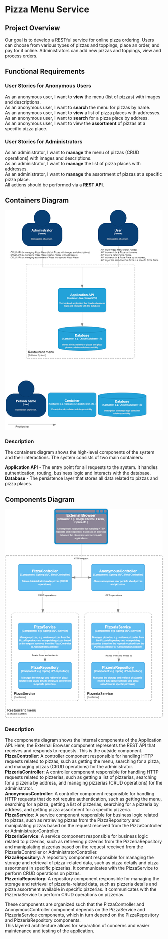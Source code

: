 # Pizza Menu Service
## Project Overview
Our goal is to develop a RESTful service for online pizza ordering. Users can choose from various types of pizzas and toppings, place an order, and pay for it online. Administrators can add new pizzas and toppings, view and process orders.
## Functional Requirements
### User Stories for Anonymous Users
As an anonymous user, I want to **view** the menu (list of pizzas) with images and descriptions.<br/>
As an anonymous user, I want to **search** the menu for pizzas by name.<br/>
As an anonymous user, I want to **view** a list of pizza places with addresses.<br/>
As an anonymous user, I want to **search** for a pizza place by address.<br/>
As an anonymous user, I want to view the **assortment** of pizzas at a specific pizza place.
### User Stories for Administrators
As an administrator, I want to **manage** the menu of pizzas (CRUD operations) with images and descriptions.<br/>
As an administrator, I want to **manage** the list of pizza places with addresses.<br/>
As an administrator, I want to **manage** the assortment of pizzas at a specific pizza place.<br/>
All actions should be performed via a **REST API**.

## Containers Diagram
![Containers Diagram](https://github.com/krajniy/PizzaService/blob/master/img/Containers%20Diagram.png)
### Description
The containers diagram shows the high-level components of the system and their interactions. 
The system consists of two main containers:<br/>

**Application API** - The entry point for all requests to the system. 
It handles authentication, routing, business logic and interacts with the database.<br/>
**Database** - The persistence layer that stores all data related to pizzas and pizza places.


## Components Diagram
![Components Diagram](https://github.com/krajniy/PizzaService/blob/master/img/Components%20Diagram.png)
### Description

The components diagram shows the internal components of the Application API. 
Here, the External Browser component represents the REST API that receives and responds to requests. 
This is the outside component. </br>
**PizzaController**: A controller component responsible for handling HTTP requests related to pizzas, 
such as getting the menu, searching for a pizza, and managing pizzas (CRUD operations) for the administrator.</br>
**PizzeriaController**: A controller component responsible for handling HTTP requests related to pizzerias, 
such as getting a list of pizzerias, searching for a pizzeria by address, and managing pizzerias (CRUD operations) for the administrator.</br>
**AnonymousController**: A controller component responsible for handling HTTP requests that do not require 
authentication, such as getting the menu, searching for a pizza, getting a list of pizzerias, 
searching for a pizzeria by address, and getting pizza assortment for a specific pizzeria.</br>
**PizzaService**: A service component responsible for business logic related to pizzas, 
such as retrieving pizzas from the PizzaRepository and manipulating pizzas based on the request 
received from the PizzaController or AdministratorController.</br>
**PizzeriaService**: A service component responsible for business logic related to pizzerias, 
such as retrieving pizzerias from the PizzeriaRepository and manipulating pizzerias based 
on the request received from the PizzeriaController or AdministratorController.</br>
**PizzaRepository**: A repository component responsible for managing the storage and retrieval 
of pizza-related data, such as pizza details and pizza assortment in specific pizzerias. 
It communicates with the PizzaService to perform CRUD operations on pizzas.</br>
**PizzeriaRepository**: A repository component responsible for managing the storage and retrieval 
of pizzeria-related data, such as pizzeria details and pizza assortment available in specific pizzerias. 
It communicates with the PizzeriaService to perform CRUD operations on pizzerias.</br>

These components are organized such that the PizzaController and AnonymousController component depends on the PizzaService 
and PizzeriaService components, which in turn depend on the PizzaRepository and PizzeriaRepository components. </br>
This layered architecture allows for separation of concerns and easier maintenance and testing of the application.

